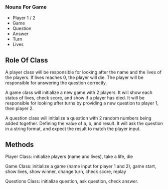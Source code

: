 ### Nouns For Game
* Player 1 / 2 
* Game
* Question
* Answer
* Turn
* Lives


## Role Of Class
A player class will be responsible for looking after the name and the lives of the players. If lives reaches 0, the player will die.
The player will be responsible for answering the question correctly.

A game class will initialize a new game with 2 players. It will show each status of lives, check score, and show if a player has died. It will be responsible for looking after turns by providing a new question to player 1, then player 2.

A question class will initialize a question with 2 random numbers being added together. Defining the value of a, b, and result.
It will ask the question in a string format, and expect the result to match the player input.


## Methods
Player Class: initialize players (name and lives), take a life, die

Game Class: initialize a game (name input for player 1 and 2), game start, show lives, show winner, change turn, check score, replay

Questions Class: initialize question, ask question, check answer.